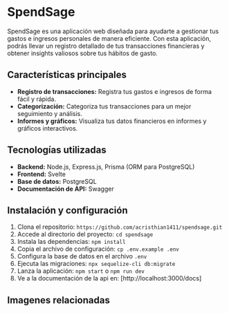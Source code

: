 # SpendSage

SpendSage es una aplicación web diseñada para ayudarte a gestionar tus gastos e ingresos personales de manera eficiente. Con esta aplicación, podrás llevar un registro detallado de tus transacciones financieras y obtener insights valiosos sobre tus hábitos de gasto.

## Características principales

- **Registro de transacciones:** Registra tus gastos e ingresos de forma fácil y rápida.
- **Categorización:** Categoriza tus transacciones para un mejor seguimiento y análisis.
- **Informes y gráficos:** Visualiza tus datos financieros en informes y gráficos interactivos.

## Tecnologías utilizadas

- **Backend:** Node.js, Express.js, Prisma (ORM para PostgreSQL)
- **Frontend:** Svelte
- **Base de datos:** PostgreSQL
- **Documentación de API:** Swagger

## Instalación y configuración

1. Clona el repositorio: `https://github.com/acristhian1411/spendsage.git`
2. Accede al directorio del proyecto: `cd spendsage`
3. Instala las dependencias: `npm install`
4. Copia el archivo de configuración: `cp .env.example .env`
5. Configura la base de datos en el archivo `.env`
6. Ejecuta las migraciones: `npx sequelize-cli db:migrate`
7. Lanza la aplicación: `npm start` o `npm run dev`
8. Ve a la documentación de la api en: [http://localhost:3000/docs]

## Imagenes relacionadas

<!-- ![Documentación](public/img/swagger.png) -->

